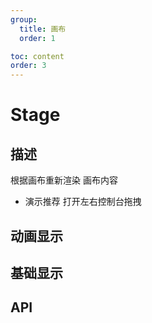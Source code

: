 ```yaml
---
group:
  title: 画布
  order: 1

toc: content
order: 3
---
```


# Stage

## 描述

根据画布重新渲染 画布内容

- 演示推荐 打开左右控制台拖拽

## 动画显示

<code src="./demo/stageDemo1"></code>

## 基础显示

<code src="./demo/stageDemo"></code>

## API
